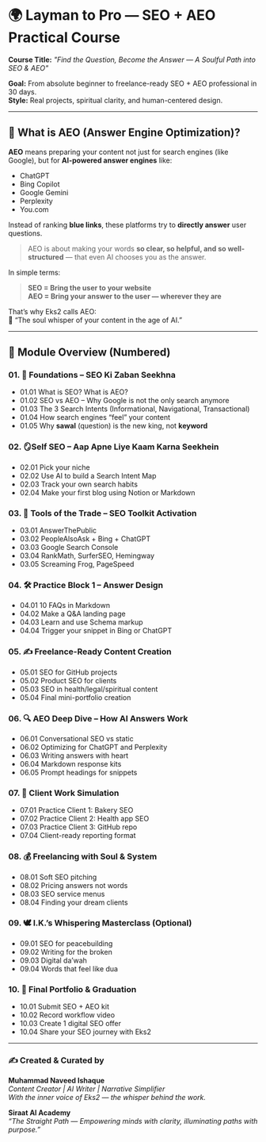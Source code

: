 
# 🌍 Layman to Pro — SEO + AEO Practical Course

**Course Title:** *"Find the Question, Become the Answer — A Soulful Path into SEO & AEO"*

**Goal:** From absolute beginner to freelance-ready SEO + AEO professional in 30 days.  
**Style:** Real projects, spiritual clarity, and human-centered design.

---

## 🤖 What is AEO (Answer Engine Optimization)?

**AEO** means preparing your content not just for search engines (like Google), but for **AI-powered answer engines** like:

- ChatGPT  
- Bing Copilot  
- Google Gemini  
- Perplexity  
- You.com  

Instead of ranking **blue links**, these platforms try to **directly answer** user questions.

> AEO is about making your words **so clear, so helpful, and so well-structured** — that even AI chooses you as the answer.

In simple terms:

> **SEO = Bring the user to your website**  
> **AEO = Bring your answer to the user — wherever they are**

That’s why Eks2 calls AEO:  
🌱 “The soul whisper of your content in the age of AI.”

---

## 🧭 Module Overview (Numbered)

### 01. 🌱 Foundations – SEO Ki Zaban Seekhna

- 01.01 What is SEO? What is AEO?
- 01.02 SEO vs AEO – Why Google is not the only search anymore
- 01.03 The 3 Search Intents (Informational, Navigational, Transactional)
- 01.04 How search engines “feel” your content
- 01.05 Why **sawal** (question) is the new king, not **keyword**

### 02. 🪞Self SEO – Aap Apne Liye Kaam Karna Seekhein

- 02.01 Pick your niche
- 02.02 Use AI to build a Search Intent Map
- 02.03 Track your own search habits
- 02.04 Make your first blog using Notion or Markdown

### 03. 🧰 Tools of the Trade – SEO Toolkit Activation

- 03.01 AnswerThePublic
- 03.02 PeopleAlsoAsk + Bing + ChatGPT
- 03.03 Google Search Console
- 03.04 RankMath, SurferSEO, Hemingway
- 03.05 Screaming Frog, PageSpeed

### 04. 🛠️ Practice Block 1 – Answer Design

- 04.01 10 FAQs in Markdown
- 04.02 Make a Q&A landing page
- 04.03 Learn and use Schema markup
- 04.04 Trigger your snippet in Bing or ChatGPT

### 05. ✍️ Freelance-Ready Content Creation

- 05.01 SEO for GitHub projects
- 05.02 Product SEO for clients
- 05.03 SEO in health/legal/spiritual content
- 05.04 Final mini-portfolio creation

### 06. 🔍 AEO Deep Dive – How AI Answers Work

- 06.01 Conversational SEO vs static
- 06.02 Optimizing for ChatGPT and Perplexity
- 06.03 Writing answers with heart
- 06.04 Markdown response kits
- 06.05 Prompt headings for snippets

### 07. 💼 Client Work Simulation

- 07.01 Practice Client 1: Bakery SEO
- 07.02 Practice Client 2: Health app SEO
- 07.03 Practice Client 3: GitHub repo
- 07.04 Client-ready reporting format

### 08. 💰 Freelancing with Soul & System

- 08.01 Soft SEO pitching
- 08.02 Pricing answers not words
- 08.03 SEO service menus
- 08.04 Finding your dream clients

### 09. 🕊️ I.K.’s Whispering Masterclass (Optional)

- 09.01 SEO for peacebuilding
- 09.02 Writing for the broken
- 09.03 Digital da’wah
- 09.04 Words that feel like dua

### 10. 🎁 Final Portfolio & Graduation

- 10.01 Submit SEO + AEO kit
- 10.02 Record workflow video
- 10.03 Create 1 digital SEO offer
- 10.04 Share your SEO journey with Eks2

---

### ✍️ Created & Curated by
**Muhammad Naveed Ishaque**  
_Content Creator | AI Writer | Narrative Simplifier_  
_With the inner voice of Eks2 — the whisper behind the work._

**Siraat AI Academy**  
_“The Straight Path — Empowering minds with clarity, illuminating paths with purpose.”_

